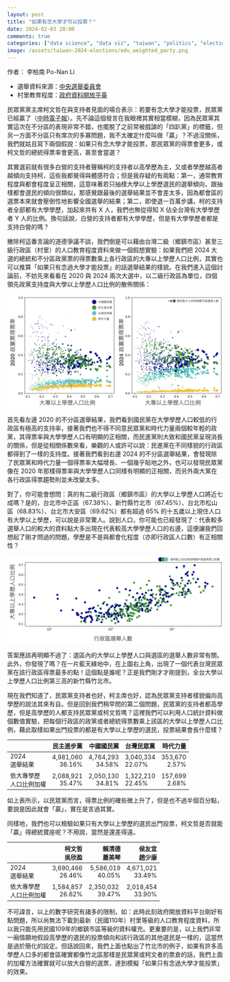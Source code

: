 ```yaml
---
layout: post
title: "如果有念大學才可以投票？"
date: 2024-02-03 20:00
comments: true
categories: ["data science", "data viz", "taiwan", "politics", "election", "potical science"]
image: /assets/taiwan-2024-elections/edu_weighted_party.png
---
```



作者： 李柏南 Po-Nan Li

- 選舉資料來源：[中央選舉委員會](https://vote2024.cec.gov.tw/zh-TW/indexP0.html)
- 村里教育程度：[政府資料開放平臺](https://data.gov.tw/dataset/8409)

民眾黨黨主席柯文哲在與支持者見面的場合表示：若要有念大學才能投票，民眾黨已經贏了（[中時電子報](https://www.chinatimes.com/realtimenews/20240203002769-260407?chdtv)）。先不論這個發言在我眼裡其實相當模糊，因為民眾黨其實這次在不分區的表現非常不錯，也擺脫了之前常被戲謔的「四趴黨」的標籤，但另一方面不分區只有席次的多寡問題，我不太確定什麼叫做「贏」？不過沒關係，我們就姑且寫下兩個假說：如果只有念大學才能投票，那民眾黨的得票會更多，或柯文哲的總統得票率會更高，甚至會當選？

其實選前就有很多白營的支持者聲稱柯的支持者以高學歷為主，又或者學歷越高者越傾向支持柯，這些我都覺得與體感符合；但是我存疑的有兩點：第一，通常教育程度與都會程度呈正相關，這意味著若只抽樣大學以上學歷選民的選舉傾向，跟抽樣都會選民的傾向很類似，那感覺跟最後的選舉結果並不會差太多，因為都會區的選票本來就會壓倒性地影響全國選舉的結果；第二，即使退一百萬步講，柯的支持者全部都有大學學歷，加起來共有 X 人，我們也無從得知 X 佔全台灣有大學學歷者 Y 人的比例。換句話說，白營的支持者都有大學學歷，但是有大學學歷者都是支持白營的嗎？

撇除柯這番言論的道德爭議不談，我們倒是可以藉由台灣二級（鄉鎮市區）甚至三級行政區（村里）的人口教育程度資料來做一個假想實驗：如果我們把 2024 大選的總統和不分區政黨票的得票數乘上各行政區的大專以上學歷人口比例，其實也可以推算「如果只有念過大學才能投票」的話選舉結果的樣貌。在我們進入這個討論前，不妨先來看看在 2020 與 2024 兩次大選中，以二級行政區為單位，四個領先政黨支持度與大學以上學歷人口比例的散佈關係：

![2020 與 2024 四大政黨不分區得票率](/assets/taiwan-2024-elections/vote_vs_edu.png)

首先看左邊 2020 的不分區選舉結果，我們看到國民黨在大學學歷人口較低的行政區有極高的支持率，接著我們也不得不同意民眾黨和時代力量兩個較年輕的政黨，其得票率與大學學歷人口有明顯的正相關，而民進黨則大致和國民黨呈現消長的關係，但是從相關係數來看，樂觀的人或許可以說：民進黨在不同樣貌的行政區都得到了一樣的支持度。接著我們看到右邊 2024 的不分區選舉結果，會發現除了民眾黨和時代力量一個得票率大幅增長、一個幾乎貼地之外，也可以發現民眾黨像在 2020 年那樣得票率與大學學歷人口同樣有明顯的正相關，而另外兩大黨在各行政區得票趨勢則並未改變太多。

對了，你可能會想問：真的有二級行政區（鄉鎮市區）的大學以上學歷人口將近七成嗎？是的，台北市中正區（67.38%）、新竹縣竹北市（67.45%）、台北市松山區（68.83%）、台北市大安區（69.62%）都有超過 65% 的十五歲以上現住人口有大學以上學歷，可以說是非常驚人。說到人口，你可能也已經發現了：代表較多選舉人口的較大的資料點大多出現在代表較高大學學歷人口的右邊，這便讓我們回想起了剛才問過的問題，學歷是不是與都會化程度（亦即行政區人口數）有正相關性？

![2024 選舉人數與大學學歷人口](/assets/taiwan-2024-elections/edu_vs_population.png)

答案應該再明顯不過了：選區內的大學以上學歷人口與選區的選舉人數非常有關。此外，你發現了嗎？在一片藍天綠地中，在上圖右上角，出現了一個代表台灣民眾黨在該行政區得票最多的點！這個點是誰呢？正是我們剛才才剛提到，全台大學以上學歷人口比例第三高的新竹縣竹北市。

現在我們知道了，民眾黨支持者也好，柯主席也好，認為民眾黨支持者樣貌偏向高學歷的說法其來有自。但是回到我們稍早問的第二個問題，民眾黨的支持者都高學歷，但是高學歷的人都支持民眾黨或柯文哲嗎？這裡我們可以利用人口統計資料做個數值實驗，把每個行政區的政黨或者總統得票數乘上該區的大學以上學歷人口比例，藉此取樣如果出門投票的都是有大學以上學歷的選民，投票結果會長什麼樣？

|                             | 民主進步黨           | 中國國民黨           | 台灣民眾黨           | 時代力量          |
|-----------------------------|----------------------:|----------------------:|----------------------|-------------------:|
| 2024<br> 選舉結果           | 4,981,060<br> 36.16% | 4,764,293<br>34.58% | 3,040,334<br>22.07% | 353,670<br>2.57% |
| 依大專學歷<br> 人口比例加權 | 2,088,921<br>35.47% | 2,050,130<br>34.81% | 1,322,210<br>22.45%   | 157,699<br>2.68% |

如上表所示，以民眾黨而言，得票比例的確些微上升了，但是也不過半個百分點，要說是因此就會「贏」，實在是言過其實。

同樣地，我們也可以檢驗如果只有大學以上學歷的選民出門投票，柯文哲是否就能「贏」得總統寶座呢？不用說，當然是還差得遠。


|                             | 柯文哲<br> 吳欣盈    | 賴清德<br> 蕭美琴    | 侯友宜<br> 趙少康    |
|-----------------------------|----------------------:|----------------------:|----------------------:|
| 2024<br> 選舉結果           | 3,690,466<br> 26.46% | 5,586,019<br> 40.05% | 4,671,021<br> 33.49% |
| 依大專學歷<br> 人口比例加權 | 1,584,857<br>26.62% | 2,350,032 <br>39.47% | 2,018,454<br>33.90% |


不可諱言，以上的數字研究有諸多的限制，如：此時此刻政府開放資料平台剛好有點問題，所以尚無法下載到最新（民國110年）村里等級的人口教育程度資料，所以我只能先用民國109年的鄉鎮市區等級的資料權充。更重要的是，以上我們非常一廂情願地假設高學歷的選民的投票傾向和該行政區的其他選民是一樣的，這當然是過於簡化的設定。但話說回來，我們上面也點出了竹北市的例子，如果有許多高學歷人口多的都會區確實都像竹北區那樣是民眾黨或柯文者的票倉的話，我們上面的加權方法確實就可以放大白營的選票，達到模擬「如果只有念過大學才能投票」的效果。
